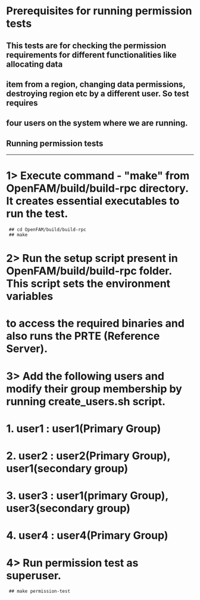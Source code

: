 # Prerequisites for running permission tests
  ## This tests are for checking the permission requirements for different functionalities like allocating data
  ## item from a region, changing data permissions, destroying region etc by a different user. So test requires
  ## four users on the system where we are running. 
## Running permission tests
------------------------
# 1> Execute command - "make" from OpenFAM/build/build-rpc directory. It creates essential executables to run the test.
     ## cd OpenFAM/build/build-rpc
     ## make
# 2> Run the setup script present in OpenFAM/build/build-rpc folder. This script sets the environment variables
#    to access the required binaries and also runs the PRTE (Reference Server).
# 3> Add the following users and modify their group membership by running create_users.sh script.
#    1. user1 : user1(Primary Group)
#    2. user2 :	user2(Primary Group), user1(secondary group)	
#    3. user3 : user1(primary Group), user3(secondary group)
#    4. user4 : user4(Primary Group)
# 4> Run permission test as superuser.
     ## make permission-test
